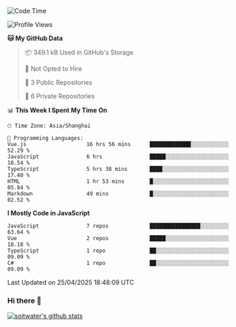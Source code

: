 <!--START_SECTION:waka-->
![Code Time](http://img.shields.io/badge/Code%20Time-4%2C936%20hrs%2046%20mins-blue)

![Profile Views](http://img.shields.io/badge/Profile%20Views-0-blue)

**🐱 My GitHub Data** 

> 📦 349.1 kB Used in GitHub's Storage 
 > 
> 🚫 Not Opted to Hire
 > 
> 📜 3 Public Repositories 
 > 
> 🔑 6 Private Repositories 
 > 
📊 **This Week I Spent My Time On** 

```text
🕑︎ Time Zone: Asia/Shanghai

💬 Programming Languages: 
Vue.js                   16 hrs 56 mins      █████████████░░░░░░░░░░░░   52.29 % 
JavaScript               6 hrs               █████░░░░░░░░░░░░░░░░░░░░   18.54 % 
TypeScript               5 hrs 38 mins       ████░░░░░░░░░░░░░░░░░░░░░   17.40 % 
HTML                     1 hr 53 mins        █░░░░░░░░░░░░░░░░░░░░░░░░   05.84 % 
Markdown                 49 mins             █░░░░░░░░░░░░░░░░░░░░░░░░   02.52 % 
```

**I Mostly Code in JavaScript** 

```text
JavaScript               7 repos             ████████████████░░░░░░░░░   63.64 % 
Vue                      2 repos             █████░░░░░░░░░░░░░░░░░░░░   18.18 % 
TypeScript               1 repo              ██░░░░░░░░░░░░░░░░░░░░░░░   09.09 % 
C#                       1 repo              ██░░░░░░░░░░░░░░░░░░░░░░░   09.09 % 
```




 Last Updated on 25/04/2025 18:48:09 UTC
<!--END_SECTION:waka-->

### Hi there 👋
[![soitwater's github stats](https://github-readme-stats.vercel.app/api?username=soitwater)](https://github.com/soitwater/github-readme-stats)
